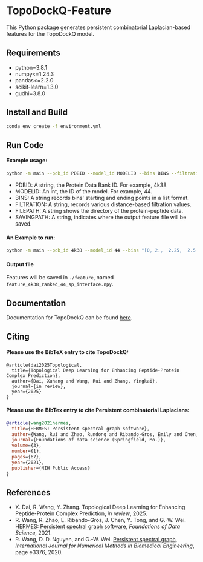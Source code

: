 

<!--
 * @Author: Rui Wang
 * @Date: 2025-02-10 22:44:41
 * @LastModifiedBy: Rui Wang
 * @LastEditTime: 2025-02-10 23:18:24
 * @Email: wang.rui@nyu.edu
 * @FilePath: /TopoDockQ-Feature/README.md
 * @Description: 
-->
# TopoDockQ-Feature
This Python package generates persistent combinatorial Laplacian-based features for the TopoDockQ model.

## Requirements

- python=3.8.1
- numpy<=1.24.3
- pandas<=2.2.0
- scikit-learn=1.3.0
- gudhi=3.8.0

## Install and Build

```bash
conda env create -f environment.yml
```

## Run Code

#### Example usage:

```bash
python -m main --pdb_id PDBID --model_id MODELID --bins BINS --filtration FILTRATION --file_path FILEPATH --saving_path SAVINGPATH
```

- PDBID: A string, the Protein Data Bank ID. For example, 4k38
- MODELID: An int, the ID of the model. For example, 44.
- BINS: A string records bins' starting and ending points in a list format.
- FILTRATION: A string, records various distance-based filtration values. 
- FILEPATH: A string shows the directory of the protein-peptide data.
- SAVINGPATH: A string, indicates where the output feature file will be saved. 

####  An Example to run:

```bash
python -m main --pdb_id 4k38 --model_id 44 --bins "[0, 2.,  2.25,  2.5 ,  2.75,  3.  ,  3.25,  3.5 ,  3.75,  4., 4.25,  4.5 ,  4.75,  5.]"  --filtration "[0, 2.,  2.25,  2.5 ,  2.75,  3.  ,  3.25,  3.5 ,  3.75,  4., 4.25,  4.5,  4.75,  5.]"  --file_path ./data/interface_files --saving_path ./feature
```

#### Output file

Features will be saved in `./feature`, named `feature_4k38_ranked_44_sp_interface.npy`. 


## Documentation 

Documentation for TopoDockQ can be found [here](https://github.com/XDaiNYU/TopoDockQ).

## Citing
#### Please use the BibTeX entry to cite TopoDockQ:

```
@article{dai2025Topological,
  title={Topological Deep Learning for Enhancing Peptide-Protein Complex Prediction},
  author={Dai, Xuhang and Wang, Rui and Zhang, Yingkai},
  journal={in review},
  year={2025}
}
```

#### Please use the BibTex entry to cite Persistent combinatorial Laplacians:

```bibtex
@article{wang2021hermes,
  title={HERMES: Persistent spectral graph software},
  author={Wang, Rui and Zhao, Rundong and Ribando-Gros, Emily and Chen, Jiahui and Tong, Yiying and Wei, Guo-Wei},
  journal={Foundations of data science (Springfield, Mo.)},
  volume={3},
  number={1},
  pages={67},
  year={2021},
  publisher={NIH Public Access}
}
```

## References
- X. Dai, R. Wang, Y. Zhang. Topological Deep Learning for Enhancing Peptide-Protein Complex Prediction, _in review_, 2025.
- R. Wang, R. Zhao, E. Ribando-Gros, J. Chen, Y. Tong, and G.-W. Wei. [HERMES: Persistent spectral graph software](https://www.aimsciences.org/article/doi/10.3934/fods.2021006), _Foundations of Data Science_, 2021.
- R. Wang, D. D. Nguyen, and G.-W. Wei. [Persistent spectral graph](https://users.math.msu.edu/users/weig/paper/p243.pdf), _International Journal for Numerical Methods in Biomedical Engineering_, page e3376, 2020.
